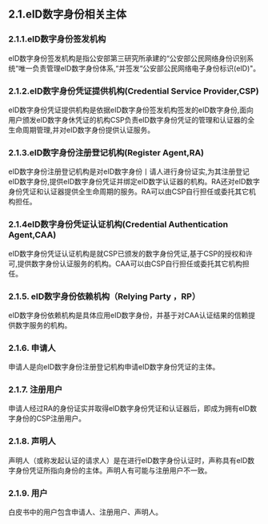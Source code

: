 ## 2.1.eID数字身份相关主体

### 2.1.1.eID数字身份签发机构

eID数字身份签发机构是指公安部第三研究所承建的“公安部公民网络身份识别系统“唯一负责管理eID数字身份体系,“并签发“公安部公民网络电子身份标识\(eID\)"。

### 2.1.2.eID数字身份凭证提供机构\(Credential Service Provider,**CSP**\)

eID数字身份凭证提供机构是依据eID数字身份签发机构签发的eID数字身份,面向用户颁发eID数字身休凭证的机构CSP负责eID数字身份凭证的管理和认证器的全生命周期管理,并对eID数字身份提供认证服务。

### 2.1.3.eID数字身份注册登记机构\(Register Agent,RA\)

eID数字身份注册登记机构是对eID数字身份丨请人进行身份证实,为其注册登记eID数字身份,提供eID数字身份凭证并绑定eID数字认证器的机构。RA还对eID数字身份凭证和认证器提供全生命周期的服务。RA可以由CSP自行担任或委托其它机构担任。

### 2.1.4eID数字身份凭证认证机构(Credential Authentication Agent,CAA)
eID数字身份凭证认证机构是就CSP已颁发的数字身份凭证,基于CSP的授权和许可,提供数字身份认证服务的机构。CAA可以由CSP自行担任或委托其它机构担任。
### 2.1.5.	eID数字身份依赖机构（Relying Party ，RP）
eID数字身份依赖机构是具体应用eID数字身份，并基于对CAA认证结果的信赖提供数字服务的机构。
### 2.1.6.	申请人
申请人是向eID数字身份注册登记机构申请eID数字身份凭证的主体。
### 2.1.7.	注册用户 
申请人经过RA的身份证实并取得eID数字身份凭证和认证器后，即成为拥有eID数字身份的CSP注册用户。
### 2.1.8.	声明人
声明人（或称发起认证的请求人）是在进行eID数字身份认证时，声称具有eID数字身份凭证所指向身份的主体。声明人有可能与注册用户不一致。
### 2.1.9.	用户
白皮书中的用户包含申请人、注册用户、声明人。
